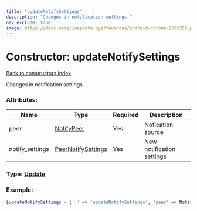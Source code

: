 ```yaml
---
title: "updateNotifySettings"
description: "Changes in notification settings."
nav_exclude: true
image: https://docs.madelineproto.xyz/favicons/android-chrome-256x256.png
---
```

# Constructor: updateNotifySettings  
[Back to constructors index](/API_docs/constructors/index.md)



Changes in notification settings.

### Attributes:

| Name     |    Type       | Required | Description |
|----------|---------------|----------|-------------|
|peer|[NotifyPeer](/API_docs/types/NotifyPeer.md) | Yes|Nofication source|
|notify\_settings|[PeerNotifySettings](/API_docs/types/PeerNotifySettings.md) | Yes|New notification settings|



### Type: [Update](/API_docs/types/Update.md)


### Example:

```php
$updateNotifySettings = ['_' => 'updateNotifySettings', 'peer' => NotifyPeer, 'notify_settings' => PeerNotifySettings];
```  
